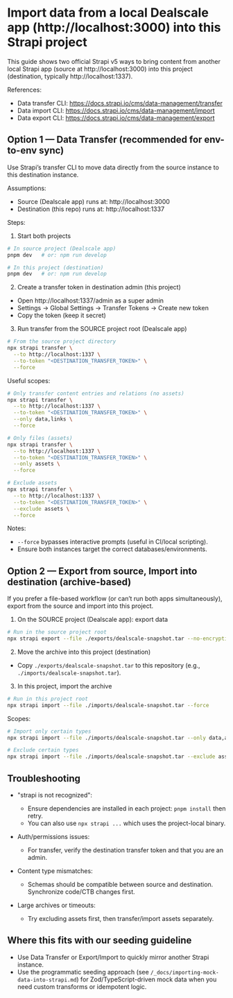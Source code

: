# Import data from a local Dealscale app (http://localhost:3000) into this Strapi project

This guide shows two official Strapi v5 ways to bring content from another local Strapi app (source at http://localhost:3000) into this project (destination, typically http://localhost:1337).

References:
- Data transfer CLI: https://docs.strapi.io/cms/data-management/transfer
- Data import CLI: https://docs.strapi.io/cms/data-management/import
- Data export CLI: https://docs.strapi.io/cms/data-management/export

## Option 1 — Data Transfer (recommended for env-to-env sync)

Use Strapi’s transfer CLI to move data directly from the source instance to this destination instance.

Assumptions:
- Source (Dealscale app) runs at: http://localhost:3000
- Destination (this repo) runs at: http://localhost:1337

Steps:

1) Start both projects
```bash
# In source project (Dealscale app)
pnpm dev   # or: npm run develop

# In this project (destination)
pnpm dev   # or: npm run develop
```

2) Create a transfer token in destination admin (this project)
- Open http://localhost:1337/admin as a super admin
- Settings → Global Settings → Transfer Tokens → Create new token
- Copy the token (keep it secret)

3) Run transfer from the SOURCE project root (Dealscale app)
```bash
# From the source project directory
npx strapi transfer \
  --to http://localhost:1337 \
  --to-token "<DESTINATION_TRANSFER_TOKEN>" \
  --force
```

Useful scopes:
```bash
# Only transfer content entries and relations (no assets)
npx strapi transfer \
  --to http://localhost:1337 \
  --to-token "<DESTINATION_TRANSFER_TOKEN>" \
  --only data,links \
  --force

# Only files (assets)
npx strapi transfer \
  --to http://localhost:1337 \
  --to-token "<DESTINATION_TRANSFER_TOKEN>" \
  --only assets \
  --force

# Exclude assets
npx strapi transfer \
  --to http://localhost:1337 \
  --to-token "<DESTINATION_TRANSFER_TOKEN>" \
  --exclude assets \
  --force
```

Notes:
- `--force` bypasses interactive prompts (useful in CI/local scripting).
- Ensure both instances target the correct databases/environments.

## Option 2 — Export from source, Import into destination (archive-based)

If you prefer a file-based workflow (or can’t run both apps simultaneously), export from the source and import into this project.

1) On the SOURCE project (Dealscale app): export data
```bash
# Run in the source project root
npx strapi export --file ./exports/dealscale-snapshot.tar --no-encryption --no-compress
```

2) Move the archive into this project (destination)
- Copy `./exports/dealscale-snapshot.tar` to this repository (e.g., `./imports/dealscale-snapshot.tar`).

3) In this project, import the archive
```bash
# Run in this project root
npx strapi import --file ./imports/dealscale-snapshot.tar --force
```

Scopes:
```bash
# Import only certain types
npx strapi import --file ./imports/dealscale-snapshot.tar --only data,assets --force

# Exclude certain types
npx strapi import --file ./imports/dealscale-snapshot.tar --exclude assets --force
```

## Troubleshooting

- "strapi is not recognized":
  - Ensure dependencies are installed in each project: `pnpm install` then retry.
  - You can also use `npx strapi ...` which uses the project-local binary.

- Auth/permissions issues:
  - For transfer, verify the destination transfer token and that you are an admin.

- Content type mismatches:
  - Schemas should be compatible between source and destination. Synchronize code/CTB changes first.

- Large archives or timeouts:
  - Try excluding assets first, then transfer/import assets separately.

## Where this fits with our seeding guideline

- Use Data Transfer or Export/Import to quickly mirror another Strapi instance.
- Use the programmatic seeding approach (see `/_docs/importing-mock-data-into-strapi.md`) for Zod/TypeScript-driven mock data when you need custom transforms or idempotent logic.
